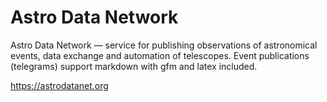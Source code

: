 # Astro Data Network

Astro Data Network — service for publishing observations of astronomical events, data exchange and automation of telescopes. Event publications (telegrams) support markdown with gfm and latex included.

https://astrodatanet.org




